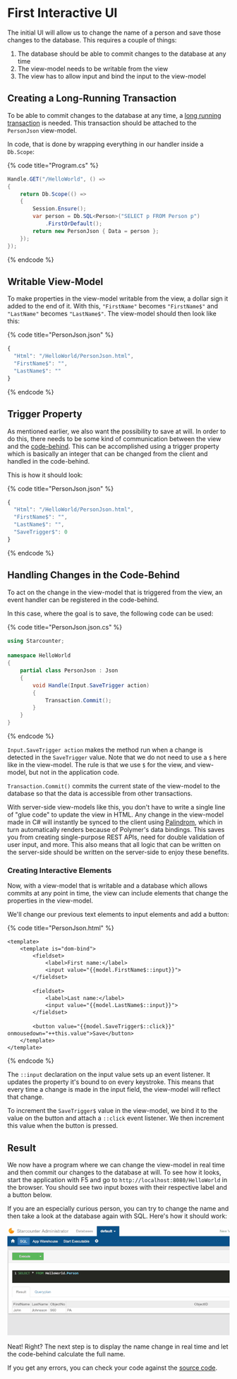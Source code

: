# First Interactive UI

The initial UI will allow us to change the name of a person and save those changes to the database. This requires a couple of things:  
1. The database should be able to commit changes to the database at any time  
2. The view-model needs to be writable from the view  
3. The view has to allow input and bind the input to the view-model

## Creating a Long-Running Transaction

To be able to commit changes to the database at any time, a [long running transaction](../guides/transactions/long-running-transactions.md) is needed. This transaction should be attached to the `PersonJson` view-model.

In code, that is done by wrapping everything in our handler inside a `Db.Scope`:

{% code title="Program.cs" %}
```csharp
Handle.GET("/HelloWorld", () =>
{
    return Db.Scope(() =>
    {
        Session.Ensure();
        var person = Db.SQL<Person>("SELECT p FROM Person p")
            .FirstOrDefault();
        return new PersonJson { Data = person };
    });
});
```
{% endcode %}

## Writable View-Model

To make properties in the view-model writable from the view, a dollar sign it added to the end of it. With this, `"FirstName"` becomes `"FirstName$"` and `"LastName"` becomes `"LastName$"`. The view-model should then look like this:

{% code title="PersonJson.json" %}
```javascript
{
  "Html": "/HelloWorld/PersonJson.html",
  "FirstName$": "",
  "LastName$": ""
}
```
{% endcode %}

## Trigger Property

As mentioned earlier, we also want the possibility to save at will. In order to do this, there needs to be some kind of communication between the view and the [code-behind](../guides/typed-json/code-behind.md). This can be accomplished using a trigger property which is basically an integer that can be changed from the client and handled in the code-behind.

This is how it should look:

{% code title="PersonJson.json" %}
```javascript
{
  "Html": "/HelloWorld/PersonJson.html",
  "FirstName$": "",
  "LastName$": "",
  "SaveTrigger$": 0
}
```
{% endcode %}

## Handling Changes in the Code-Behind

To act on the change in the view-model that is triggered from the view, an event handler can be registered in the code-behind.

In this case, where the goal is to save, the following code can be used:

{% code title="PersonJson.json.cs" %}
```csharp
using Starcounter;

namespace HelloWorld
{
    partial class PersonJson : Json
    {
        void Handle(Input.SaveTrigger action)
        {
            Transaction.Commit();
        }
    }
}
```
{% endcode %}

`Input.SaveTrigger action` makes the method run when a change is detected in the `SaveTrigger` value. Note that we do not need to use a `$` here like in the view-model. The rule is that we use `$` for the view, and view-model, but not in the application code.

`Transaction.Commit()` commits the current state of the view-model to the database so that the data is accessible from other transactions.

With server-side view-models like this, you don't have to write a single line of "glue code" to update the view in HTML. Any change in the view-model made in C\# will instantly be synced to the client using [Palindrom](../guides/web-apps/palindrom.md), which in turn automatically renders because of Polymer's data bindings. This saves you from creating single-purpose REST APIs, need for double validation of user input, and more. This also means that all logic that can be written on the server-side should be written on the server-side to enjoy these benefits. 

### Creating Interactive Elements

Now, with a view-model that is writable and a database which allows commits at any point in time, the view can include elements that change the properties in the view-model.

We'll change our previous text elements to input elements and add a button:

{% code title="PersonJson.html" %}
```markup
<template>
    <template is="dom-bind">
        <fieldset>
            <label>First name:</label>
            <input value="{{model.FirstName$::input}}">
        </fieldset>

        <fieldset>
            <label>Last name:</label>
            <input value="{{model.LastName$::input}}">
        </fieldset>

        <button value="{{model.SaveTrigger$::click}}" onmousedown="++this.value">Save</button>
    </template>
</template>
```
{% endcode %}

The `::input` declaration on the input value sets up an event listener. It updates the property it's bound to on every keystroke. This means that every time a change is made in the input field, the view-model will reflect that change.

To increment the `SaveTrigger$` value in the view-model, we bind it to the value on the button and attach a `::click` event listener. We then increment this value when the button is pressed.

## Result

We now have a program where we can change the view-model in real time and then commit our changes to the database at will. To see how it looks, start the application with F5 and go to `http://localhost:8080/HelloWorld` in the browser. You should see two input boxes with their respective label and a button below.

If you are an especially curious person, you can try to change the name and then take a look at the database again with SQL. Here's how it should work:

![](../.gitbook/assets/page3resized.gif)

Neat! Right? The next step is to display the name change in real time and let the code-behind calculate the full name.

If you get any errors, you can check your code against the [source code](https://github.com/StarcounterApps/HelloWorld/commit/e16d15bb6ea3d1253d21496328045e0036af4d5a).

